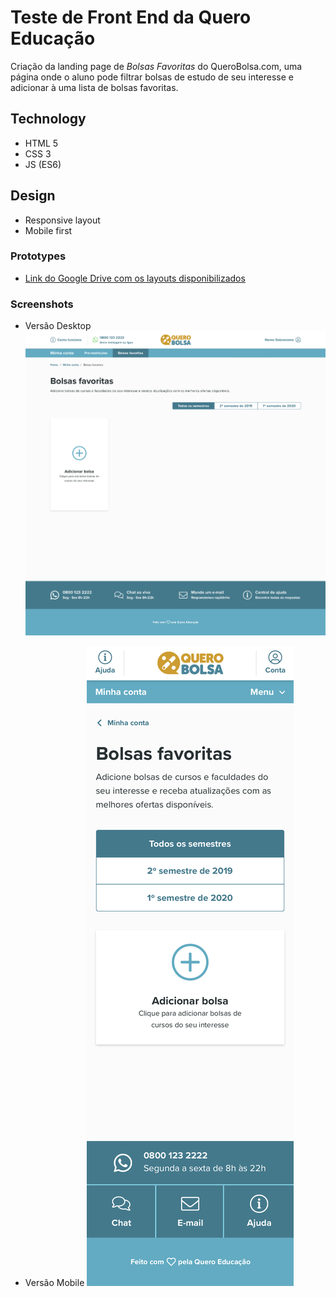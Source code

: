 # Teste de Front End da Quero Educação
Criação da landing page de *Bolsas Favoritas* do QueroBolsa.com, uma página onde o aluno pode filtrar bolsas de estudo de seu interesse e adicionar à uma lista de bolsas favoritas.

## Technology
* HTML 5
* CSS 3
* JS (ES6)

## Design
* Responsive layout
* Mobile first

### Prototypes
- <a href="https://drive.google.com/drive/folders/1W-tYS90OG4Jn7QiWQ9pTU6b2U64_PijO">Link do Google Drive com os layouts disponibilizados</a>

### Screenshots
- Versão Desktop
![Screenshot Desktop](./design/home-desktop.png)

- Versão Mobile
![Screenshot Mobile](./design/home-mobile.png)